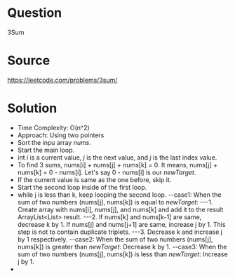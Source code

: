 # Question
3Sum

# Source
https://leetcode.com/problems/3sum/

# Solution
- Time Complexity: O(n^2)
- Approach: Using two pointers
- Sort the inpu array *nums*.
- Start the main loop.
- int *i* is a current value, *j* is the next value, and *j* is the last index value.
- To find 3 sums, nums[i] + nums[j] + nums[k] = 0. It means, nums[j] + nums[k] = 0 - nums[i]. Let's say 0 - nums[i] is our *newTarget*.
- If the current value is same as the one before, skip it.
- Start the second loop inside of the first loop.
- while j is less than k, keep looping the second loop.
 --case1: When the sum of two numbers (nums[j], nums[k]) is equal to *newTarget*: 
  ---1. Create array with nums[i], nums[j], and nums[k] and add it to the result ArrayList<List<Integer>> result. 
  ---2. If nums[k] and nums[k-1] are same, decrease k by 1. If nums[j] and nums[j+1] are same, increase j by 1. This step is not to contain duplicate triplets. 
  ---3. Decrease k and increase j by 1 respectively.
 --case2: When the sum of two numbers (nums[j], nums[k]) is greater than *newTarget*: Decrease k by 1. 
 --case3: When the sum of two numbers (nums[j], nums[k]) is less than *newTarget*: Increase j by 1.
- 